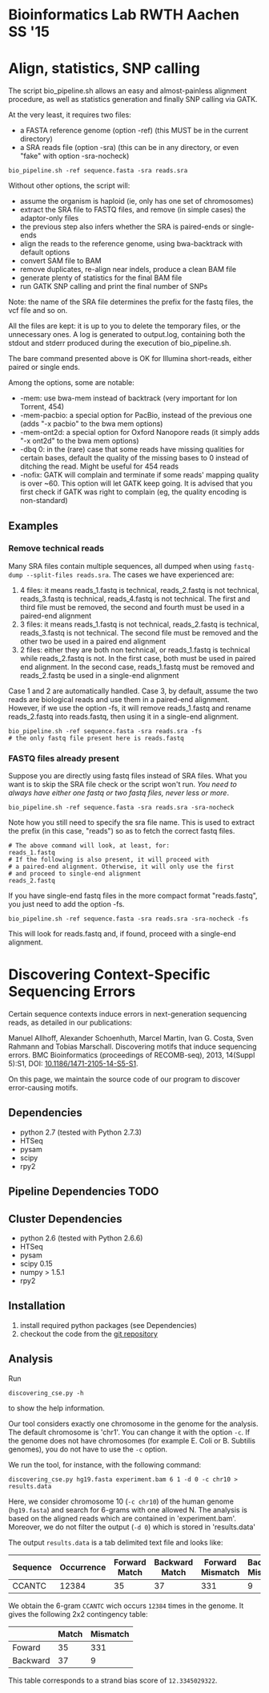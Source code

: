 # Bioinformatics Lab RWTH Aachen SS '15

# Align, statistics, SNP calling

The script bio_pipeline.sh allows an easy and almost-painless alignment procedure, as well as statistics generation and finally SNP calling via GATK.

At the very least, it requires two files:

 * a FASTA reference genome (option -ref) (this MUST be in the current directory)
 * a SRA reads file (option -sra) (this can be in any directory, or even "fake" with option -sra-nocheck)

```
bio_pipeline.sh -ref sequence.fasta -sra reads.sra
```

Without other options, the script will:

 * assume the organism is haploid (ie, only has one set of chromosomes)
 * extract the SRA file to FASTQ files, and remove (in simple cases) the adaptor-only files
  * the previous step also infers whether the SRA is paired-ends or single-ends
 * align the reads to the reference genome, using bwa-backtrack with default options
 * convert SAM file to BAM
 * remove duplicates, re-align near indels, produce a clean BAM file
 * generate plenty of statistics for the final BAM file
 * run GATK SNP calling and print the final number of SNPs

Note: the name of the SRA file determines the prefix for the fastq files, the vcf file and so on.

All the files are kept: it is up to you to delete the temporary files, or the unnecessary ones. A log is generated to output.log, containing both the stdout and stderr produced during the execution of bio_pipeline.sh.

The bare command presented above is OK for Illumina short-reads, either paired or single ends.

Among the options, some are notable:

 * -mem: use bwa-mem instead of backtrack (very important for Ion Torrent, 454)
 * -mem-pacbio: a special option for PacBio, instead of the previous one (adds "-x pacbio" to the bwa mem options)
 * -mem-ont2d: a special option for Oxford Nanopore reads (it simply adds "-x ont2d" to the bwa mem options)
 * -dbq 0: in the (rare) case that some reads have missing qualities for certain bases, default the quality of the missing bases to 0 instead of ditching the read. Might be useful for 454 reads
 * -nofix: GATK will complain and terminate if some reads' mapping quality is over ~60. This option will let GATK keep going. It is advised that you first check if GATK was right to complain (eg, the quality encoding is non-standard)

## Examples

### Remove technical reads

Many SRA files contain multiple sequences, all dumped when using ```fastq-dump --split-files reads.sra```. The cases we have experienced are:

1. 4 files: it means reads_1.fastq is technical, reads_2.fastq is not technical, reads_3.fastq is technical, reads_4.fastq is not technical. The first and third file must be removed, the second and fourth must be used in a paired-end alignment
2. 3 files: it means reads_1.fastq is not technical, reads_2.fastq is technical, reads_3.fastq is not technical. The second file must be removed and the other two be used in a paired end alignment
3. 2 files: either they are both non technical, or reads_1.fastq is technical while reads_2.fastq is not. In the first case, both must be used in paired end alignment. In the second case, reads_1.fastq must be removed and reads_2.fastq be used in a single-end alignment

Case 1 and 2 are automatically handled. Case 3, by default, assume the two reads are biological reads and use them in a paired-end alignment. However, if we use the option -fs, it will remove reads_1.fastq and rename reads_2.fastq into reads.fastq, then using it in a single-end alignment.

```
bio_pipeline.sh -ref sequence.fasta -sra reads.sra -fs
# the only fastq file present here is reads.fastq
```

### FASTQ files already present

Suppose you are directly using fastq files instead of SRA files. What you want is to skip the SRA file check or the script won't run. *You need to always have either one fastq or two fastq files, never less or more*.

```
bio_pipeline.sh -ref sequence.fasta -sra reads.sra -sra-nocheck
```

Note how you still need to specify the sra file name. This is used to extract the prefix (in this case, "reads") so as to fetch the correct fastq files.

```
# The above command will look, at least, for:
reads_1.fastq
# If the following is also present, it will proceed with
# a paired-end alignment. Otherwise, it will only use the first
# and proceed to single-end alignment
reads_2.fastq
```

If you have single-end fastq files in the more compact format "reads.fastq", you just need to add the option -fs.

```
bio_pipeline.sh -ref sequence.fasta -sra reads.sra -sra-nocheck -fs
```

This will look for reads.fastq and, if found, proceed with a single-end alignment.

# Discovering Context-Specific Sequencing Errors

Certain sequence contexts induce errors in next-generation sequencing reads, as detailed in our publications:

Manuel Allhoff, Alexander Schoenhuth, Marcel Martin, Ivan G. Costa, Sven Rahmann and Tobias Marschall. Discovering motifs that induce sequencing errors. BMC Bioinformatics (proceedings of RECOMB-seq), 2013, 14(Suppl 5):S1, DOI: [10.1186/1471-2105-14-S5-S1](http://dx.doi.org/10.1186/1471-2105-14-S5-S1).

On this page, we maintain the source code of our program to discover error-causing motifs.

## Dependencies

 * python 2.7 (tested with Python 2.7.3)
 * HTSeq
 * pysam
 * scipy
 * rpy2 

## Pipeline Dependencies TODO
## Cluster Dependencies

 * python 2.6 (tested with Python 2.6.6)
 * HTSeq
 * pysam
 * scipy 0.15
 * numpy > 1.5.1
 * rpy2 

## Installation

 1. install required python packages (see Dependencies)
 2. checkout the code from the [git repository](https://github.com/zbarni/costalab.git)

## Analysis

Run

```
discovering_cse.py -h
```

to show the help information.

Our tool considers exactly one chromosome in the genome for the analysis. The default chromosome is 'chr1'. You can change it with the option `-c`. If the genome does not have chromosomes (for example E. Coli or B. Subtilis genomes), you do not have to use the `-c` option.

We run the tool, for instance, with the following command:

```
discovering_cse.py hg19.fasta experiment.bam 6 1 -d 0 -c chr10 > results.data
```

Here, we consider chromosome 10 (`-c chr10`) of the human genome (`hg19.fasta`) and search for 6-grams with one allowed N. The analysis is based on the aligned reads which are contained in 'experiment.bam'. Moreover, we do not filter the output (`-d 0`) which is stored in 'results.data'

The output `results.data` is a tab delimited text file and looks like:


| Sequence | Occurrence | Forward Match | Backward Match | Forward Mismatch | Backward Mismatch | Strand Bias Score | FER (Forward Error Rate) | RER (Reverse Error Rate) | ERD (Error rate Difference) |
|----------|------------|---------------|----------------|------------------|-------------------|-------------------|--------------------------|--------------------------|-----------------------------|
| CCANTC   |      12384 |            35 |             37 |             331  |                9  |    12.3345029322  |          0.894557485622  |          0.222222222222  |              0.520215753219 |

We obtain the 6-gram `CCANTC` wich occurs `12384` times in the genome. It gives the following 2x2 contingency table:

|          | Match | Mismatch |
|----------|-------|----------|
|   Foward |    35 |      331 |
| Backward |    37 |        9 |

This table corresponds to a strand bias score of `12.3345029322`.
